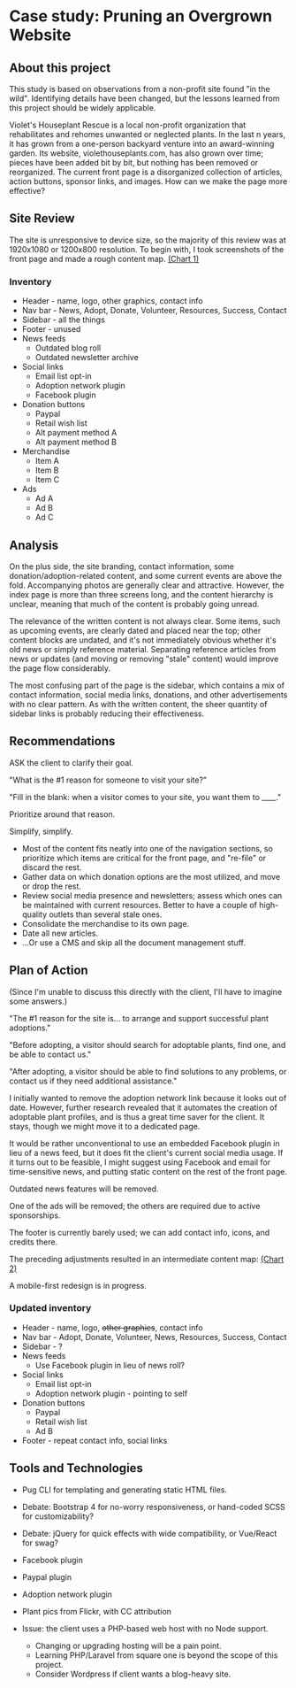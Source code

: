 # Case study: Pruning an Overgrown Website

## About this project

This study is based on observations from a non-profit site found "in the wild". Identifying details have been changed, but the lessons learned from this project should be widely applicable.

Violet's Houseplant Rescue is a local non-profit organization that rehabilitates and rehomes unwanted or neglected plants. In the last n years, it has grown from a one-person backyard venture into an award-winning garden.  Its website, violethouseplants.com, has also grown over time; pieces have been added bit by bit, but nothing has been removed or reorganized. The current front page is a disorganized collection of articles, action buttons, sponsor links, and images. How can we make the page more effective?

## Site Review

The site is unresponsive to device size, so the majority of this review was at 1920x1080 or 1200x800 resolution. To begin with, I took screenshots of the front page and made a rough content map.
[(Chart 1)](before-box-chart.png)

### Inventory
* Header - name, logo, other graphics, contact info
* Nav bar - News, Adopt, Donate, Volunteer, Resources, Success, Contact
* Sidebar - all the things
* Footer - unused
* News feeds
  * Outdated blog roll
  * Outdated newsletter archive
* Social links
  * Email list opt-in
  * Adoption network plugin
  * Facebook plugin
* Donation buttons
  * Paypal
  * Retail wish list
  * Alt payment method A
  * Alt payment method B
* Merchandise
  * Item A
  * Item B
  * Item C
* Ads
  * Ad A
  * Ad B
  * Ad C

## Analysis
On the plus side, the site branding, contact information, some donation/adoption-related content, and some current events are above the fold. Accompanying photos are generally clear and attractive. However, the index page is more than three screens long, and the content hierarchy is unclear, meaning that much of the content is probably going unread.

The relevance of the written content is not always clear. Some items, such as upcoming events, are clearly dated and placed near the top; other content blocks are undated, and it's not immediately obvious whether it's old news or simply reference material. Separating reference articles from news or updates (and moving or removing "stale" content) would improve the page flow considerably.

The most confusing part of the page is the sidebar, which contains a mix of contact information, social media links, donations, and other advertisements with no clear pattern. As with the written content, the sheer quantity of sidebar links is probably reducing their effectiveness.

## Recommendations

ASK the client to clarify their goal.

"What is the #1 reason for someone to visit your site?"

"Fill in the blank: when a visitor comes to your site, you want them to ____."

Prioritize around that reason.

Simplify, simplify. 
* Most of the content fits neatly into one of the navigation sections, so prioritize which items are critical for the front page, and "re-file" or discard the rest.
* Gather data on which donation options are the most utilized, and move or drop the rest.
* Review social media presence and newsletters; assess which ones can be maintained with current resources. Better to have a couple of high-quality outlets than several stale ones.
* Consolidate the merchandise to its own page.
* Date all new articles.
* ...Or use a CMS and skip all the document management stuff.

## Plan of Action
(Since I'm unable to discuss this directly with the client, I'll have to imagine some answers.)

"The #1 reason for the site is... to arrange and support successful plant adoptions."

"Before adopting, a visitor should search for adoptable plants, find one, and be able to contact us."

"After adopting, a visitor should be able to find solutions to any problems, or contact us if they need additional assistance."

I initially wanted to remove the adoption network link because it looks out of date. However, further research revealed that it automates the creation of adoptable plant profiles, and is thus a great time saver for the client. It stays, though we might move it to a dedicated page.

It would be rather unconventional to use an embedded Facebook plugin in lieu of a news feed, but it does fit the client's current social media usage. If it turns out to be feasible, I might suggest using Facebook and email for time-sensitive news, and putting static content on the rest of the front page.

Outdated news features will be removed.

One of the ads will be removed; the others are required due to active sponsorships.

The footer is currently barely used; we can add contact info, icons, and credits there.

The preceding adjustments resulted in an intermediate content map:
[(Chart 2)]("after-box-chart.png")

A mobile-first redesign is in progress. 

### Updated inventory
* Header - name, logo, ~~other graphics~~, contact info
* Nav bar - Adopt, Donate, Volunteer, News, Resources, Success, Contact
* Sidebar - ?
* News feeds
  * Use Facebook plugin in lieu of news roll?
* Social links
  * Email list opt-in
  * Adoption network plugin - pointing to self
* Donation buttons
  * Paypal
  * Retail wish list
  * Ad B
* Footer - repeat contact info, social links

## Tools and Technologies
* Pug CLI for templating and generating static HTML files.
* Debate: Bootstrap 4 for no-worry responsiveness, or hand-coded SCSS for customizability?
* Debate: jQuery for quick effects with wide compatibility, or Vue/React for swag?
* Facebook plugin
* Paypal plugin
* Adoption network plugin
* Plant pics from Flickr, with CC attribution

* Issue: the client uses a PHP-based web host with no Node support.
  * Changing or upgrading hosting will be a pain point.
  * Learning PHP/Laravel from square one is beyond the scope of this project.
  * Consider Wordpress if client wants a blog-heavy site.
